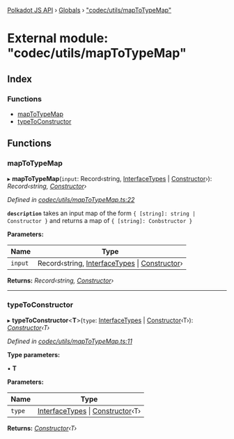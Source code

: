[Polkadot JS API](../README.md) › [Globals](../globals.md) › ["codec/utils/mapToTypeMap"](_codec_utils_maptotypemap_.md)

# External module: "codec/utils/mapToTypeMap"

## Index

### Functions

* [mapToTypeMap](_codec_utils_maptotypemap_.md#maptotypemap)
* [typeToConstructor](_codec_utils_maptotypemap_.md#typetoconstructor)

## Functions

###  mapToTypeMap

▸ **mapToTypeMap**(`input`: Record‹string, [InterfaceTypes](_types_.md#interfacetypes) | [Constructor](../interfaces/_types_.constructor.md)›): *Record‹string, [Constructor](../interfaces/_types_.constructor.md)›*

*Defined in [codec/utils/mapToTypeMap.ts:22](https://github.com/polkadot-js/api/blob/6b8d0207a6/packages/types/src/codec/utils/mapToTypeMap.ts#L22)*

**`description`** takes an input map of the form `{ [string]: string | Constructor }` and returns a map of `{ [string]: Conbstructor }`

**Parameters:**

Name | Type |
------ | ------ |
`input` | Record‹string, [InterfaceTypes](_types_.md#interfacetypes) &#124; [Constructor](../interfaces/_types_.constructor.md)› |

**Returns:** *Record‹string, [Constructor](../interfaces/_types_.constructor.md)›*

___

###  typeToConstructor

▸ **typeToConstructor**<**T**>(`type`: [InterfaceTypes](_types_.md#interfacetypes) | [Constructor](../interfaces/_types_.constructor.md)‹T›): *[Constructor](../interfaces/_types_.constructor.md)‹T›*

*Defined in [codec/utils/mapToTypeMap.ts:11](https://github.com/polkadot-js/api/blob/6b8d0207a6/packages/types/src/codec/utils/mapToTypeMap.ts#L11)*

**Type parameters:**

▪ **T**

**Parameters:**

Name | Type |
------ | ------ |
`type` | [InterfaceTypes](_types_.md#interfacetypes) &#124; [Constructor](../interfaces/_types_.constructor.md)‹T› |

**Returns:** *[Constructor](../interfaces/_types_.constructor.md)‹T›*
